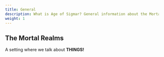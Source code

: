```yaml
---
title: General
description: What is Age of Sigmar? General information about the Mortal Realms.
weight: 1
---
```




## The Mortal Realms
A setting where we talk about **THINGS!**